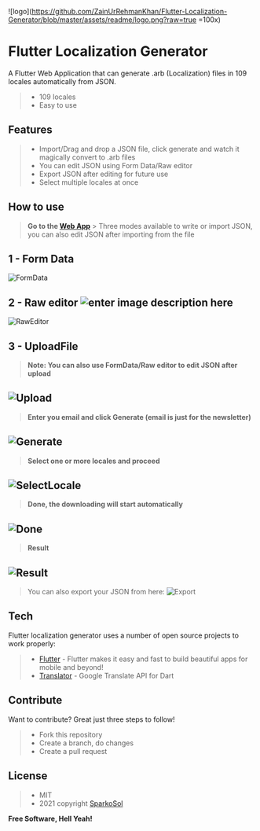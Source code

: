 
![logo](https://github.com/ZainUrRehmanKhan/Flutter-Localization-Generator/blob/master/assets/readme/logo.png?raw=true =100x)
# Flutter Localization Generator

A Flutter Web Application that can generate .arb (Localization) files in 109 locales automatically from JSON.

> - 109 locales
> - Easy to use


## Features

> - Import/Drag and drop a JSON file, click generate and watch it magically convert to .arb files
> - You can edit JSON using Form Data/Raw editor
> - Export JSON after editing for future use
> - Select multiple locales at once


## How to use
> **Go to the [Web App]** > Three modes available to write or import JSON, you can also edit JSON after importing from the file
## 1 - Form Data
![FormData](https://github.com/ZainUrRehmanKhan/Flutter-Localization-Generator/blob/master/assets/readme/formdata.JPG?raw=true)

## 2 - Raw editor  ![enter image description here](https://github.com/ZainUrRehmanKhan/Flutter-Localization-Generator/blob/master/assets/readme/formdata.JPG?raw=true)
![RawEditor](https://github.com/ZainUrRehmanKhan/Flutter-Localization-Generator/blob/master/assets/readme/raw.JPG?raw=true)

## 3 - UploadFile
> **Note: You can also use FormData/Raw editor to edit JSON after upload**

![Upload](https://github.com/ZainUrRehmanKhan/Flutter-Localization-Generator/blob/master/assets/readme/uploadfile.JPG?raw=true)
-  

> **Enter you email and click Generate (email is just for the newsletter)**

![Generate](https://github.com/ZainUrRehmanKhan/Flutter-Localization-Generator/blob/master/assets/readme/generate.JPG?raw=true)
-  

> **Select one or more locales and proceed**

![SelectLocale](https://github.com/ZainUrRehmanKhan/Flutter-Localization-Generator/blob/master/assets/readme/select-locale.JPG?raw=true)
-  

> **Done, the downloading will start automatically**

![Done](https://github.com/ZainUrRehmanKhan/Flutter-Localization-Generator/blob/master/assets/readme/done.JPG?raw=true)
-  


> **Result**

![Result](https://github.com/ZainUrRehmanKhan/Flutter-Localization-Generator/blob/master/assets/readme/result.JPG?raw=true)
-  

> You can also export your JSON from here: ![Export](https://github.com/ZainUrRehmanKhan/Flutter-Localization-Generator/blob/master/assets/readme/export.JPG?raw=true)


## Tech

Flutter localization generator uses a number of open source projects to work properly:

> - [Flutter] - Flutter makes it easy and fast to build beautiful apps for mobile and beyond!
> - [Translator] - Google Translate API for Dart

## Contribute

Want to contribute? Great just three steps to follow!

> - Fork this repository
> - Create a branch, do changes
> - Create a pull request


## License

> - MIT
> - 2021 copyright [SparkoSol]

**Free Software, Hell Yeah!**

[Flutter]: <https://flutter.dev/>
[Translator]: <https://pub.dev/packages/translator>
[SparkoSol]: <https://github.com/SparcoT>
[Web App]: <https://localization-generator-flutter.web.app/>